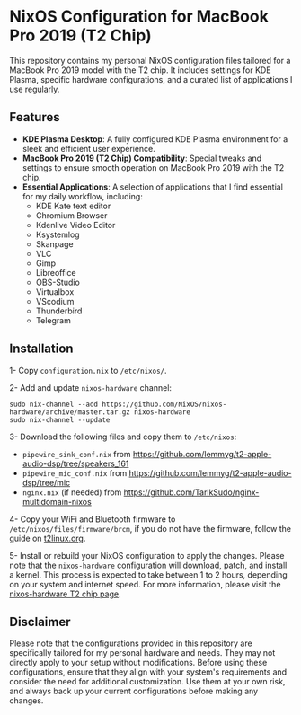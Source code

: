 # NixOS Configuration for MacBook Pro 2019 (T2 Chip)

This repository contains my personal NixOS configuration files tailored for a MacBook Pro 2019 model with the T2 chip. It includes settings for KDE Plasma, specific hardware configurations, and a curated list of applications I use regularly.

## Features
- **KDE Plasma Desktop**: A fully configured KDE Plasma environment for a sleek and efficient user experience.
- **MacBook Pro 2019 (T2 Chip) Compatibility**: Special tweaks and settings to ensure smooth operation on MacBook Pro 2019 with the T2 chip.
- **Essential Applications**: A selection of applications that I find essential for my daily workflow, including:
  - KDE Kate text editor
  - Chromium Browser
  - Kdenlive Video Editor
  - Ksystemlog
  - Skanpage
  - VLC
  - Gimp
  - Libreoffice
  - OBS-Studio
  - Virtualbox
  - VScodium
  - Thunderbird
  - Telegram

## Installation

1- Copy `configuration.nix` to `/etc/nixos/`.

2- Add and update `nixos-hardware` channel:

```shell
sudo nix-channel --add https://github.com/NixOS/nixos-hardware/archive/master.tar.gz nixos-hardware
sudo nix-channel --update
```

3- Download the following files and copy them to `/etc/nixos`:
  - `pipewire_sink_conf.nix` from https://github.com/lemmyg/t2-apple-audio-dsp/tree/speakers_161
  - `pipewire_mic_conf.nix` from https://github.com/lemmyg/t2-apple-audio-dsp/tree/mic
  - `nginx.nix` (if needed) from https://github.com/TarikSudo/nginx-multidomain-nixos

4- Copy your WiFi and Bluetooth firmware to `/etc/nixos/files/firmware/brcm`, if you do not have the firmware, follow the guide on [t2linux.org](https://wiki.t2linux.org/guides/wifi-bluetooth/).

5- Install or rebuild your NixOS configuration to apply the changes. Please note that the `nixos-hardware` configuration will download, patch, and install a kernel. This process is expected to take between 1 to 2 hours, depending on your system and internet speed. For more information, please visit the [nixos-hardware T2 chip page](https://github.com/NixOS/nixos-hardware/tree/master/apple/t2).

## Disclaimer

Please note that the configurations provided in this repository are specifically tailored for my personal hardware and needs. They may not directly apply to your setup without modifications. Before using these configurations, ensure that they align with your system's requirements and consider the need for additional customization. Use them at your own risk, and always back up your current configurations before making any changes.
